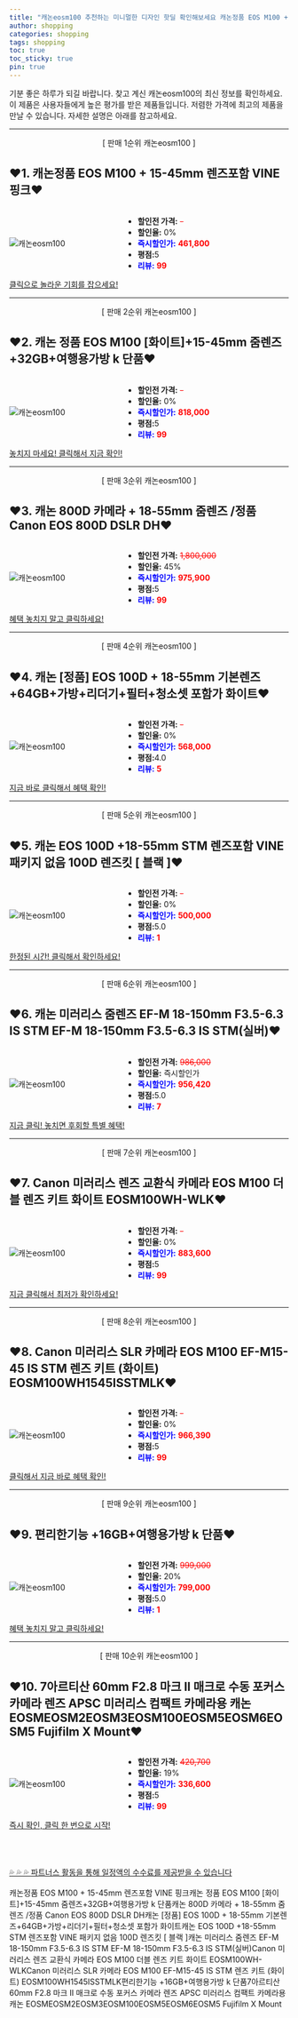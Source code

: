 ```yaml
---
title: "캐논eosm100 추천하는 미니멀한 디자인 핫딜 확인해보세요 캐논정품 EOS M100 + 15-45mm"
author: shopping
categories: shopping
tags: shopping
toc: true
toc_sticky: true
pin: true
---
```

기분 좋은 하루가 되길 바랍니다. 찾고 계신 캐논eosm100의 최신 정보를 확인하세요. 이 제품은 사용자들에게 높은 평가를 받은 제품들입니다. 저렴한 가격에 최고의 제품을 만날 수 있습니다. 자세한 설명은 아래를 참고하세요.

---
<p class="toplist" style="margin: 0 auto; display: block; width: fit-content;">[ 판매 1순위 캐논eosm100 ]</p>

<h2><strong>❤️1. 캐논정품 EOS M100 + 15-45mm 렌즈포함 VINE 핑크❤️</strong></h2>

<div style="display: flex; align-items: center;">
    <div style="flex: 0.4;">
        <img src="https://thumbnail8.coupangcdn.com/thumbnails/remote/230x230ex/image/vendor_inventory/acd1/be511d79da14bebd5e90f1a7c3beab0e6ae2a5f62bc6e8e0c4aecc348c52.jpeg" alt="캐논eosm100" style="max-width: 100%;">
    </div>
    <div style="flex: 0.6; margin-left: 10px;">
        <ul>
            <li><strong>할인전 가격:</strong> <del style="color: red;">-</del></li>
            <li><strong>할인율:</strong> 0%</li>
            <li><span style='color:blue'><strong>즉시할인가:</strong></span> <span style='color:red'><strong>461,800</strong></span></li>
            <li><strong>평점:</strong>5</li>
            <li><span style='color:blue'><strong>리뷰:</strong></span> <span style='color:red'><strong>99</strong></span></li>
        </ul>
    </div>
</div>
<div class="center">
    <a href="https://William4Davisa.github.io?lptag=AF9450613&subid=githubio&pageKey=7553479110&traceid=V0-153&itemId=19884061043&vendorItemId=86984499515" class="myButton">
        클릭으로 놀라운 기회를 잡으세요!
    </a>
</div>


---
<p class="toplist" style="margin: 0 auto; display: block; width: fit-content;">[ 판매 2순위 캐논eosm100 ]</p>

<h2><strong>❤️2. 캐논 정품 EOS M100 [화이트]+15-45mm 줌렌즈+32GB+여행용가방 k 단품❤️</strong></h2>

<div style="display: flex; align-items: center;">
    <div style="flex: 0.4;">
        <img src="https://thumbnail6.coupangcdn.com/thumbnails/remote/230x230ex/image/vendor_inventory/74d2/f25c86e1604dfc4967073d0db3134a70a858fa8d1d21e5cdf585d1a197ee.jpg" alt="캐논eosm100" style="max-width: 100%;">
    </div>
    <div style="flex: 0.6; margin-left: 10px;">
        <ul>
            <li><strong>할인전 가격:</strong> <del style="color: red;">-</del></li>
            <li><strong>할인율:</strong> 0%</li>
            <li><span style='color:blue'><strong>즉시할인가:</strong></span> <span style='color:red'><strong>818,000</strong></span></li>
            <li><strong>평점:</strong>5</li>
            <li><span style='color:blue'><strong>리뷰:</strong></span> <span style='color:red'><strong>99</strong></span></li>
        </ul>
    </div>
</div>
<div class="center">
    <a href="https://William4Davisa.github.io?lptag=AF9450613&subid=githubio&pageKey=6271654020&traceid=V0-153&itemId=12828854488&vendorItemId=80094574756" class="myButton">
        놓치지 마세요! 클릭해서 지금 확인!
    </a>
</div>


---
<p class="toplist" style="margin: 0 auto; display: block; width: fit-content;">[ 판매 3순위 캐논eosm100 ]</p>

<h2><strong>❤️3. 캐논 800D 카메라 + 18-55mm 줌렌즈 /정품 Canon EOS 800D DSLR DH❤️</strong></h2>

<div style="display: flex; align-items: center;">
    <div style="flex: 0.4;">
        <img src="https://thumbnail6.coupangcdn.com/thumbnails/remote/230x230ex/image/vendor_inventory/2952/d6545cfb928037d39e4cbfa699c83088bebb172be4b15c699aa35e0d5c65.jpg" alt="캐논eosm100" style="max-width: 100%;">
    </div>
    <div style="flex: 0.6; margin-left: 10px;">
        <ul>
            <li><strong>할인전 가격:</strong> <del style="color: red;">1,800,000</del></li>
            <li><strong>할인율:</strong> 45%</li>
            <li><span style='color:blue'><strong>즉시할인가:</strong></span> <span style='color:red'><strong>975,900</strong></span></li>
            <li><strong>평점:</strong>5</li>
            <li><span style='color:blue'><strong>리뷰:</strong></span> <span style='color:red'><strong>99</strong></span></li>
        </ul>
    </div>
</div>
<div class="center">
    <a href="https://William4Davisa.github.io?lptag=AF9450613&subid=githubio&pageKey=8235062977&traceid=V0-153&itemId=23704544363&vendorItemId=86530078720" class="myButton">
        혜택 놓치지 말고 클릭하세요!
    </a>
</div>


---
<p class="toplist" style="margin: 0 auto; display: block; width: fit-content;">[ 판매 4순위 캐논eosm100 ]</p>

<h2><strong>❤️4. 캐논 [정품] EOS 100D + 18-55mm 기본렌즈+64GB+가방+리더기+필터+청소셋 포함가 화이트❤️</strong></h2>

<div style="display: flex; align-items: center;">
    <div style="flex: 0.4;">
        <img src="https://thumbnail8.coupangcdn.com/thumbnails/remote/230x230ex/image/vendor_inventory/0a0a/de72547ecebeefc952bc78786451e48e6e20d6b8ead3554e922df52376e2.jpg" alt="캐논eosm100" style="max-width: 100%;">
    </div>
    <div style="flex: 0.6; margin-left: 10px;">
        <ul>
            <li><strong>할인전 가격:</strong> <del style="color: red;">-</del></li>
            <li><strong>할인율:</strong> 0%</li>
            <li><span style='color:blue'><strong>즉시할인가:</strong></span> <span style='color:red'><strong>568,000</strong></span></li>
            <li><strong>평점:</strong>4.0</li>
            <li><span style='color:blue'><strong>리뷰:</strong></span> <span style='color:red'><strong>5</strong></span></li>
        </ul>
    </div>
</div>
<div class="center">
    <a href="https://William4Davisa.github.io?lptag=AF9450613&subid=githubio&pageKey=5568919237&traceid=V0-153&itemId=8862067695&vendorItemId=77799375106" class="myButton">
        지금 바로 클릭해서 혜택 확인!
    </a>
</div>


---
<p class="toplist" style="margin: 0 auto; display: block; width: fit-content;">[ 판매 5순위 캐논eosm100 ]</p>

<h2><strong>❤️5. 캐논 EOS 100D +18-55mm STM 렌즈포함 VINE 패키지 없음 100D 렌즈킷 [ 블랙 ]❤️</strong></h2>

<div style="display: flex; align-items: center;">
    <div style="flex: 0.4;">
        <img src="https://thumbnail8.coupangcdn.com/thumbnails/remote/230x230ex/image/vendor_inventory/e8cf/d8ceab340a83417cb03d64503e1b2c619b78ebb2d89ad570eba9ecd5b59e.jpg" alt="캐논eosm100" style="max-width: 100%;">
    </div>
    <div style="flex: 0.6; margin-left: 10px;">
        <ul>
            <li><strong>할인전 가격:</strong> <del style="color: red;">-</del></li>
            <li><strong>할인율:</strong> 0%</li>
            <li><span style='color:blue'><strong>즉시할인가:</strong></span> <span style='color:red'><strong>500,000</strong></span></li>
            <li><strong>평점:</strong>5.0</li>
            <li><span style='color:blue'><strong>리뷰:</strong></span> <span style='color:red'><strong>1</strong></span></li>
        </ul>
    </div>
</div>
<div class="center">
    <a href="https://William4Davisa.github.io?lptag=AF9450613&subid=githubio&pageKey=7553479154&traceid=V0-153&itemId=19884061216&vendorItemId=86984499640" class="myButton">
        한정된 시간! 클릭해서 확인하세요!
    </a>
</div>


---
<p class="toplist" style="margin: 0 auto; display: block; width: fit-content;">[ 판매 6순위 캐논eosm100 ]</p>

<h2><strong>❤️6. 캐논 미러리스 줌렌즈 EF-M 18-150mm F3.5-6.3 IS STM EF-M 18-150mm F3.5-6.3 IS STM(실버)❤️</strong></h2>

<div style="display: flex; align-items: center;">
    <div style="flex: 0.4;">
        <img src="https://thumbnail10.coupangcdn.com/thumbnails/remote/230x230ex/image/vendor_inventory/3a56/baf843e3d147a3c06812991872175f7843873ca0d94def409bcab289f744.jpg" alt="캐논eosm100" style="max-width: 100%;">
    </div>
    <div style="flex: 0.6; margin-left: 10px;">
        <ul>
            <li><strong>할인전 가격:</strong> <del style="color: red;">986,000</del></li>
            <li><strong>할인율:</strong> 즉시할인가</li>
            <li><span style='color:blue'><strong>즉시할인가:</strong></span> <span style='color:red'><strong>956,420</strong></span></li>
            <li><strong>평점:</strong>5.0</li>
            <li><span style='color:blue'><strong>리뷰:</strong></span> <span style='color:red'><strong>7</strong></span></li>
        </ul>
    </div>
</div>
<div class="center">
    <a href="https://William4Davisa.github.io?lptag=AF9450613&subid=githubio&pageKey=50618964&traceid=V0-153&itemId=178422361&vendorItemId=78669070341" class="myButton">
        지금 클릭! 놓치면 후회할 특별 혜택!
    </a>
</div>


---
<p class="toplist" style="margin: 0 auto; display: block; width: fit-content;">[ 판매 7순위 캐논eosm100 ]</p>

<h2><strong>❤️7. Canon 미러리스 렌즈 교환식 카메라 EOS M100 더블 렌즈 키트 화이트 EOSM100WH-WLK❤️</strong></h2>

<div style="display: flex; align-items: center;">
    <div style="flex: 0.4;">
        <img src="https://thumbnail7.coupangcdn.com/thumbnails/remote/230x230ex/image/vendor_inventory/9be5/39160632d029aa463954d502eefb61d3b7cdbe0c2dfb7d591382d99f4fc7.jpg" alt="캐논eosm100" style="max-width: 100%;">
    </div>
    <div style="flex: 0.6; margin-left: 10px;">
        <ul>
            <li><strong>할인전 가격:</strong> <del style="color: red;">-</del></li>
            <li><strong>할인율:</strong> 0%</li>
            <li><span style='color:blue'><strong>즉시할인가:</strong></span> <span style='color:red'><strong>883,600</strong></span></li>
            <li><strong>평점:</strong>5</li>
            <li><span style='color:blue'><strong>리뷰:</strong></span> <span style='color:red'><strong>99</strong></span></li>
        </ul>
    </div>
</div>
<div class="center">
    <a href="https://William4Davisa.github.io?lptag=AF9450613&subid=githubio&pageKey=6337294085&traceid=V0-153&itemId=13278303123&vendorItemId=80572653885" class="myButton">
        지금 클릭해서 최저가 확인하세요!
    </a>
</div>


---
<p class="toplist" style="margin: 0 auto; display: block; width: fit-content;">[ 판매 8순위 캐논eosm100 ]</p>

<h2><strong>❤️8. Canon 미러리스 SLR 카메라 EOS M100 EF-M15-45 IS STM 렌즈 키트 (화이트) EOSM100WH1545ISSTMLK❤️</strong></h2>

<div style="display: flex; align-items: center;">
    <div style="flex: 0.4;">
        <img src="https://thumbnail10.coupangcdn.com/thumbnails/remote/230x230ex/image/vendor_inventory/fcc0/39b3c60c7737629831db8b5e7d4a42ab91579de92b9e8ce4d8ba79abb9fd.jpg" alt="캐논eosm100" style="max-width: 100%;">
    </div>
    <div style="flex: 0.6; margin-left: 10px;">
        <ul>
            <li><strong>할인전 가격:</strong> <del style="color: red;">-</del></li>
            <li><strong>할인율:</strong> 0%</li>
            <li><span style='color:blue'><strong>즉시할인가:</strong></span> <span style='color:red'><strong>966,390</strong></span></li>
            <li><strong>평점:</strong>5</li>
            <li><span style='color:blue'><strong>리뷰:</strong></span> <span style='color:red'><strong>99</strong></span></li>
        </ul>
    </div>
</div>
<div class="center">
    <a href="https://William4Davisa.github.io?lptag=AF9450613&subid=githubio&pageKey=6333172515&traceid=V0-153&itemId=13252352598&vendorItemId=80582603017" class="myButton">
        클릭해서 지금 바로 혜택 확인!
    </a>
</div>


---
<p class="toplist" style="margin: 0 auto; display: block; width: fit-content;">[ 판매 9순위 캐논eosm100 ]</p>

<h2><strong>❤️9. 편리한기능 +16GB+여행용가방 k 단품❤️</strong></h2>

<div style="display: flex; align-items: center;">
    <div style="flex: 0.4;">
        <img src="https://thumbnail6.coupangcdn.com/thumbnails/remote/230x230ex/image/vendor_inventory/4366/dcf7cca600f9291d51f1ca4e141a429f81a76d1339aaf9ec21b322caabe9.png" alt="캐논eosm100" style="max-width: 100%;">
    </div>
    <div style="flex: 0.6; margin-left: 10px;">
        <ul>
            <li><strong>할인전 가격:</strong> <del style="color: red;">999,000</del></li>
            <li><strong>할인율:</strong> 20%</li>
            <li><span style='color:blue'><strong>즉시할인가:</strong></span> <span style='color:red'><strong>799,000</strong></span></li>
            <li><strong>평점:</strong>5.0</li>
            <li><span style='color:blue'><strong>리뷰:</strong></span> <span style='color:red'><strong>1</strong></span></li>
        </ul>
    </div>
</div>
<div class="center">
    <a href="https://William4Davisa.github.io?lptag=AF9450613&subid=githubio&pageKey=6271590894&traceid=V0-153&itemId=12828415077&vendorItemId=90072228709" class="myButton">
        혜택 놓치지 말고 클릭하세요!
    </a>
</div>


---
<p class="toplist" style="margin: 0 auto; display: block; width: fit-content;">[ 판매 10순위 캐논eosm100 ]</p>

<h2><strong>❤️10. 7아르티산 60mm F2.8 마크 II 매크로 수동 포커스 카메라 렌즈 APSC 미러리스 컴팩트 카메라용 캐논 EOSMEOSM2EOSM3EOSM100EOSM5EOSM6EOSM5 Fujifilm X Mount❤️</strong></h2>

<div style="display: flex; align-items: center;">
    <div style="flex: 0.4;">
        <img src="https://thumbnail9.coupangcdn.com/thumbnails/remote/230x230ex/image/vendor_inventory/fd35/1f5ec9b1d3b995762d7bd0ecba278304a05849b56c3d344bdfcdce0df093.jpg" alt="캐논eosm100" style="max-width: 100%;">
    </div>
    <div style="flex: 0.6; margin-left: 10px;">
        <ul>
            <li><strong>할인전 가격:</strong> <del style="color: red;">420,700</del></li>
            <li><strong>할인율:</strong> 19%</li>
            <li><span style='color:blue'><strong>즉시할인가:</strong></span> <span style='color:red'><strong>336,600</strong></span></li>
            <li><strong>평점:</strong>5</li>
            <li><span style='color:blue'><strong>리뷰:</strong></span> <span style='color:red'><strong>99</strong></span></li>
        </ul>
    </div>
</div>
<div class="center">
    <a href="https://William4Davisa.github.io?lptag=AF9450613&subid=githubio&pageKey=8050183784&traceid=V0-153&itemId=22572881616&vendorItemId=89968580267" class="myButton">
        즉시 확인, 클릭 한 번으로 시작!
    </a>
</div>

<br><br><br>[💦 💦 💦 파트너스 활동을 통해 일정액의 수수료를 제공받을 수 있습니다](https://link.coupang.com/a/bcpT2c)<br><br>캐논정품 EOS M100 + 15-45mm 렌즈포함 VINE 핑크캐논 정품 EOS M100 [화이트]+15-45mm 줌렌즈+32GB+여행용가방 k 단품캐논 800D 카메라 + 18-55mm 줌렌즈 /정품 Canon EOS 800D DSLR DH캐논 [정품] EOS 100D + 18-55mm 기본렌즈+64GB+가방+리더기+필터+청소셋 포함가 화이트캐논 EOS 100D +18-55mm STM 렌즈포함 VINE 패키지 없음 100D 렌즈킷 [ 블랙 ]캐논 미러리스 줌렌즈 EF-M 18-150mm F3.5-6.3 IS STM EF-M 18-150mm F3.5-6.3 IS STM(실버)Canon 미러리스 렌즈 교환식 카메라 EOS M100 더블 렌즈 키트 화이트 EOSM100WH-WLKCanon 미러리스 SLR 카메라 EOS M100 EF-M15-45 IS STM 렌즈 키트 (화이트) EOSM100WH1545ISSTMLK편리한기능 +16GB+여행용가방 k 단품7아르티산 60mm F2.8 마크 II 매크로 수동 포커스 카메라 렌즈 APSC 미러리스 컴팩트 카메라용 캐논 EOSMEOSM2EOSM3EOSM100EOSM5EOSM6EOSM5 Fujifilm X Mount